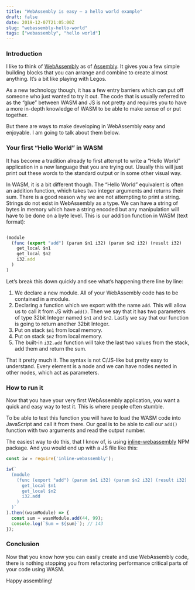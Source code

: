```yaml
---
title: "WebAssembly is easy — a hello world example"
draft: false
date: 2019-12-07T21:05:00Z
slug: "webassembly-hello-world"
tags: ["webassembly", "hello world"]
---
```


### Introduction
I like to think of [WebAssembly](https://webassembly.org/) as of [Assembly](https://en.wikipedia.org/wiki/Assembly_language). It gives you a few simple building blocks that you can arrange and combine to create almost anything. It’s a bit like playing with Legos.

As a new technology though, it has a few entry barriers which can put off someone who just wanted to try it out. The code that is usually referred to as the “glue” between WASM and JS is not pretty and requires you to have a more in-depth knowledge of WASM to be able to make sense of or put together.

But there are ways to make developing in WebAssembly easy and enjoyable. I am going to talk about them below.


### Your first “Hello World” in WASM
It has become a tradition already to first attempt to write a “Hello World” application in a new language that you are trying out. Usually this will just print out these words to the standard output or in some other visual way.

In WASM, it is a bit different though. The “Hello World” equivalent is often an addition function, which takes two integer arguments and returns their sum. There is a good reason why we are not attempting to print a string. Strings do not exist in WebAssembly as a type. We can have a string of bytes in memory which have a string encoded but any manipulation will have to be done on a byte level.
This is our addition function in WASM (text format):

```js

(module
  (func (export "add") (param $n1 i32) (param $n2 i32) (result i32)
    get_local $n1
    get_local $n2
    i32.add
  )
)
```

Let’s break this down quickly and see what’s happening there line by line:

1. We declare a new module. All of your WebAssembly code has to be contained in a module.
2. Declaring a function which we export with the name `add`. This will allow us to call it from JS with `add()`. Then we say that it has two parameters of type 32bit Integer named `$n1` and `$n2`. Lastly we say that our function is going to return another 32bit Integer.
4. Put on stack `$n1` from local memory.
5. Put on stack `$n2` from local memory.
6. The built-in `i32.add` function will take the last two values from the stack, add them and return the sum.

That it pretty much it. The syntax is not C/JS-like but pretty easy to understand. Every element is a node and we can have nodes nested in other nodes, which act as parameters.


### How to run it
Now that you have your very first WebAssembly application, you want a quick and easy way to test it. This is where people often stumble.

To be able to test this function you will have to load the WASM code into JavaScript and call it from there. Our goal is to be able to call our `add()` function with two arguments and read the output number.

The easiest way to do this, that I know of, is using [inline-webassembly](https://www.npmjs.com/package/inline-webassembly) NPM package. And you would end up with a JS file like this:

```js
const iw = require('inline-webassembly');

iw(`
  (module
    (func (export "add") (param $n1 i32) (param $n2 i32) (result i32)
      get_local $n1
      get_local $n2
      i32.add
    )
  )`
).then((wasmModule) => {
  const sum = wasmModule.add(44, 99);
  console.log(`Sum = ${sum}`); // 143
});
```


### Conclusion
Now that you know how you can easily create and use WebAssembly code, there is nothing stopping you from refactoring performance critical parts of your code using WASM.
 
Happy assembling!
